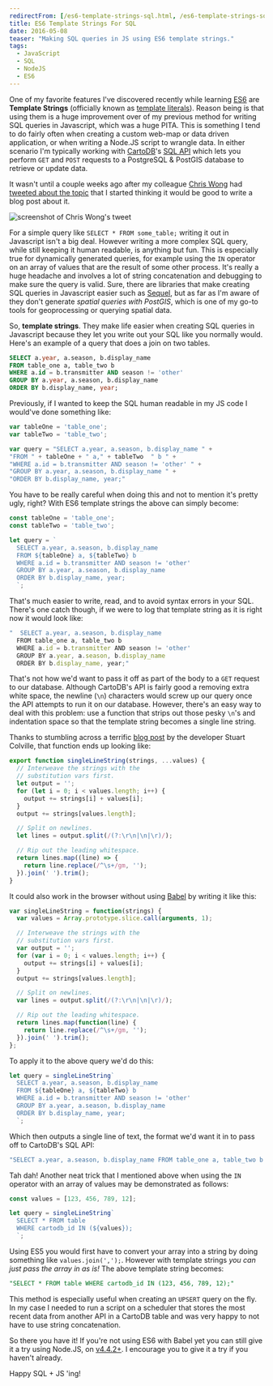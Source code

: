 ```yaml
---
redirectFrom: [/es6-template-strings-sql.html, /es6-template-strings-sql/]
title: ES6 Template Strings For SQL
date: 2016-05-08
teaser: "Making SQL queries in JS using ES6 template strings."
tags:
  - JavaScript
  - SQL
  - NodeJS
  - ES6
---
```


One of my favorite features I've discovered recently while learning [ES6](http://es6-features.org/#Constants) are __Template Strings__ (officially known as [template literals](https://developer.mozilla.org/en-US/docs/Web/JavaScript/Reference/Template_literals)). Reason being is that using them is a huge improvement over of my previous method for writing SQL queries in Javascript, which was a huge PITA. This is something I tend to do fairly often when creating a custom web-map or data driven application, or when writing a Node.JS script to wrangle data. In either scenario I'm typically working with [CartoDB](https://cartodb.com)'s [SQL API](http://docs.cartodb.com/cartodb-platform/sql-api/) which lets you perform `GET` and `POST` requests to a PostgreSQL & PostGIS database to retrieve or update data.

It wasn't until a couple weeks ago after my colleague [Chris Wong](http://chriswhong.com/) had [tweeted about the topic](https://twitter.com/chris_whong/status/725057071855591424) that I started thinking it would be good to write a blog post about it.

![screenshot of Chris Wong's tweet](/img/chris-wong-tweet-sql-js.png)

For a simple query like `SELECT * FROM some_table;` writing it out in Javascript isn't a big deal. However writing a more complex SQL query, while still keeping it human readable, is anything but fun. This is especially true for dynamically generated queries, for example using the `IN` operator on an array of values that are the result of some other process. It's really a huge headache and involves a lot of string concatenation and debugging to make sure the query is valid. Sure, there are libraries that make creating SQL queries in Javascript easier such as [Sequel](https://github.com/jeremyevans/sequel), but as far as I'm aware of they don't generate *spatial queries with PostGIS*, which is one of my go-to tools for geoprocessing or querying spatial data.

So, **template strings**. They make life easier when creating SQL queries in Javascript because they let you write out your SQL like you normally would. Here's an example of a query that does a join on two tables.

```sql
SELECT a.year, a.season, b.display_name
FROM table_one a, table_two b
WHERE a.id = b.transmitter AND season != 'other'
GROUP BY a.year, a.season, b.display_name
ORDER BY b.display_name, year;
```

Previously, if I wanted to keep the SQL human readable in my JS code I would've done something like:

```js
var tableOne = 'table_one';
var tableTwo = 'table_two';

var query = "SELECT a.year, a.season, b.display_name " +
"FROM " + tableOne + " a," + tableTwo  " b " +
"WHERE a.id = b.transmitter AND season != 'other' " +
"GROUP BY a.year, a.season, b.display_name " +
"ORDER BY b.display_name, year;"
```

You have to be really careful when doing this and not to mention it's pretty ugly, right? With ES6 template strings the above can simply become:

```js
const tableOne = 'table_one';
const tableTwo = 'table_two';

let query = `
  SELECT a.year, a.season, b.display_name
  FROM ${tableOne} a, ${tableTwo} b
  WHERE a.id = b.transmitter AND season != 'other'
  GROUP BY a.year, a.season, b.display_name
  ORDER BY b.display_name, year;
  `;
```


That's much easier to write, read, and to avoid syntax errors in your SQL. There's one catch though, if we were to log that template string as it is right now it would look like:

```js
"  SELECT a.year, a.season, b.display_name
  FROM table_one a, table_two b
  WHERE a.id = b.transmitter AND season != 'other'
  GROUP BY a.year, a.season, b.display_name
  ORDER BY b.display_name, year;"
```


That's not how we'd want to pass it off as part of the body to a `GET` request to our database. Although CartoDB's API is fairly good a removing extra white space, the newline (`\n`) characters would screw up our query once the API attempts to run it on our database. However, there's an easy way to deal with this problem: use a function that strips out those pesky `\n`'s and indentation space so that the template string becomes a single line string.

Thanks to stumbling across a terrific [blog post](https://muffinresearch.co.uk/removing-leading-whitespace-in-es6-template-strings/) by the developer Stuart Colville, that function ends up looking like:

```js
export function singleLineString(strings, ...values) {
  // Interweave the strings with the
  // substitution vars first.
  let output = '';
  for (let i = 0; i < values.length; i++) {
    output += strings[i] + values[i];
  }
  output += strings[values.length];

  // Split on newlines.
  let lines = output.split(/(?:\r\n|\n|\r)/);

  // Rip out the leading whitespace.
  return lines.map((line) => {
    return line.replace(/^\s+/gm, '');
  }).join(' ').trim();
}
```

It could also work in the browser without using [Babel](https://babeljs.io/) by writing it like this:

```js
var singleLineString = function(strings) {
  var values = Array.prototype.slice.call(arguments, 1);

  // Interweave the strings with the
  // substitution vars first.
  var output = '';
  for (var i = 0; i < values.length; i++) {
    output += strings[i] + values[i];
  }
  output += strings[values.length];

  // Split on newlines.
  var lines = output.split(/(?:\r\n|\n|\r)/);

  // Rip out the leading whitespace.
  return lines.map(function(line) {
    return line.replace(/^\s+/gm, '');
  }).join(' ').trim();
};
```

To apply it to the above query we'd do this:

```js
let query = singleLineString`
  SELECT a.year, a.season, b.display_name
  FROM ${tableOne} a, ${tableTwo} b
  WHERE a.id = b.transmitter AND season != 'other'
  GROUP BY a.year, a.season, b.display_name
  ORDER BY b.display_name, year;
  `;
```

Which then outputs a single line of text, the format we'd want it in to pass off to CartoDB's SQL API:

```js
"SELECT a.year, a.season, b.display_name FROM table_one a, table_two b WHERE a.id = b.transmitter AND season != 'other' GROUP BY a.year, a.season, b.display_name ORDER BY b.display_name, year;"
```

Tah dah! Another neat trick that I mentioned above when using the `IN` operator with an array of values may be demonstrated as follows:

```js
const values = [123, 456, 789, 12];

let query = singleLineString`
  SELECT * FROM table
  WHERE cartodb_id IN (${values});
  `;

```

Using ES5 you would first have to convert your array into a string by doing something like `values.join(',');`. However with template strings *you can just pass the array in as is!* The above template string becomes:

```sql
"SELECT * FROM table WHERE cartodb_id IN (123, 456, 789, 12);"
```

This method is especially useful when creating an `UPSERT` query on the fly. In my case I needed to run a script on a scheduler that stores the most recent data from another API in a CartoDB table and was very happy to not have to use string concatenation.

So there you have it! If you're not using ES6 with Babel yet you can still give it a try using Node.JS, on  [v4.4.2+](http://node.green/#template-literals). I encourage you to give it a try if you haven't already.

Happy SQL + JS 'ing!
